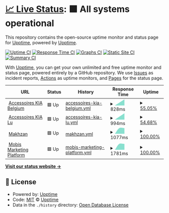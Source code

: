 # [📈 Live Status](https://upptime.github.io/upptime): <!--live status--> **🟩 All systems operational**

This repository contains the open-source uptime monitor and status page for [Upptime](https://upptime.js.org), powered by [Upptime](https://github.com/upptime/upptime).

[![Uptime CI](https://github.com/koj-co/upptime/workflows/Uptime%20CI/badge.svg)](https://github.com/koj-co/upptime/actions?query=workflow%3A%22Uptime+CI%22)
[![Response Time CI](https://github.com/koj-co/upptime/workflows/Response%20Time%20CI/badge.svg)](https://github.com/koj-co/upptime/actions?query=workflow%3A%22Response+Time+CI%22)
[![Graphs CI](https://github.com/koj-co/upptime/workflows/Graphs%20CI/badge.svg)](https://github.com/koj-co/upptime/actions?query=workflow%3A%22Graphs+CI%22)
[![Static Site CI](https://github.com/koj-co/upptime/workflows/Static%20Site%20CI/badge.svg)](https://github.com/koj-co/upptime/actions?query=workflow%3A%22Static+Site+CI%22)
[![Summary CI](https://github.com/koj-co/upptime/workflows/Summary%20CI/badge.svg)](https://github.com/koj-co/upptime/actions?query=workflow%3A%22Summary+CI%22)

With [Upptime](https://upptime.js.org), you can get your own unlimited and free uptime monitor and status page, powered entirely by a GitHub repository. We use [Issues](https://github.com/upptime/upptime/issues) as incident reports, [Actions](https://github.com/upptime/upptime/actions) as uptime monitors, and [Pages](https://upptime.github.io/upptime) for the status page.

<!--start: status pages-->
<!-- This summary is generated by Upptime (https://github.com/upptime/upptime) -->
<!-- Do not edit this manually, your changes will be overwritten -->
<!-- prettier-ignore -->
| URL | Status | History | Response Time | Uptime |
| --- | ------ | ------- | ------------- | ------ |
| <img alt="" src="https://favicons.githubusercontent.com/accessoires-kia.be" height="13"> [Accessoires KIA Belgium](https://accessoires-kia.be/ht) | 🟩 Up | [accessoires-kia-belgium.yml](https://github.com/essels/uptime/commits/master/history/accessoires-kia-belgium.yml) | <details><summary><img alt="Response time graph" src="./graphs/accessoires-kia-belgium/response-time-week.png" height="20"> 828ms</summary><br><a href="https://essels.github.io/uptime/history/accessoires-kia-belgium"><img alt="Response time 828" src="https://img.shields.io/endpoint?url=https%3A%2F%2Fraw.githubusercontent.com%2Fessels%2Fuptime%2Fmaster%2Fapi%2Faccessoires-kia-belgium%2Fresponse-time.json"></a><br><a href="https://essels.github.io/uptime/history/accessoires-kia-belgium"><img alt="24-hour response time 828" src="https://img.shields.io/endpoint?url=https%3A%2F%2Fraw.githubusercontent.com%2Fessels%2Fuptime%2Fmaster%2Fapi%2Faccessoires-kia-belgium%2Fresponse-time-day.json"></a><br><a href="https://essels.github.io/uptime/history/accessoires-kia-belgium"><img alt="7-day response time 828" src="https://img.shields.io/endpoint?url=https%3A%2F%2Fraw.githubusercontent.com%2Fessels%2Fuptime%2Fmaster%2Fapi%2Faccessoires-kia-belgium%2Fresponse-time-week.json"></a><br><a href="https://essels.github.io/uptime/history/accessoires-kia-belgium"><img alt="30-day response time 828" src="https://img.shields.io/endpoint?url=https%3A%2F%2Fraw.githubusercontent.com%2Fessels%2Fuptime%2Fmaster%2Fapi%2Faccessoires-kia-belgium%2Fresponse-time-month.json"></a><br><a href="https://essels.github.io/uptime/history/accessoires-kia-belgium"><img alt="1-year response time 828" src="https://img.shields.io/endpoint?url=https%3A%2F%2Fraw.githubusercontent.com%2Fessels%2Fuptime%2Fmaster%2Fapi%2Faccessoires-kia-belgium%2Fresponse-time-year.json"></a></details> | <details><summary><a href="https://essels.github.io/uptime/history/accessoires-kia-belgium">55.05%</a></summary><a href="https://essels.github.io/uptime/history/accessoires-kia-belgium"><img alt="All-time uptime 55.05%" src="https://img.shields.io/endpoint?url=https%3A%2F%2Fraw.githubusercontent.com%2Fessels%2Fuptime%2Fmaster%2Fapi%2Faccessoires-kia-belgium%2Fuptime.json"></a><br><a href="https://essels.github.io/uptime/history/accessoires-kia-belgium"><img alt="24-hour uptime 55.05%" src="https://img.shields.io/endpoint?url=https%3A%2F%2Fraw.githubusercontent.com%2Fessels%2Fuptime%2Fmaster%2Fapi%2Faccessoires-kia-belgium%2Fuptime-day.json"></a><br><a href="https://essels.github.io/uptime/history/accessoires-kia-belgium"><img alt="7-day uptime 55.05%" src="https://img.shields.io/endpoint?url=https%3A%2F%2Fraw.githubusercontent.com%2Fessels%2Fuptime%2Fmaster%2Fapi%2Faccessoires-kia-belgium%2Fuptime-week.json"></a><br><a href="https://essels.github.io/uptime/history/accessoires-kia-belgium"><img alt="30-day uptime 55.05%" src="https://img.shields.io/endpoint?url=https%3A%2F%2Fraw.githubusercontent.com%2Fessels%2Fuptime%2Fmaster%2Fapi%2Faccessoires-kia-belgium%2Fuptime-month.json"></a><br><a href="https://essels.github.io/uptime/history/accessoires-kia-belgium"><img alt="1-year uptime 55.05%" src="https://img.shields.io/endpoint?url=https%3A%2F%2Fraw.githubusercontent.com%2Fessels%2Fuptime%2Fmaster%2Fapi%2Faccessoires-kia-belgium%2Fuptime-year.json"></a></details>
| <img alt="" src="https://favicons.githubusercontent.com/accessoires-kia.lu" height="13"> [Accessoires KIA Lu](https://accessoires-kia.lu/ht) | 🟩 Up | [accessoires-kia-lu.yml](https://github.com/essels/uptime/commits/master/history/accessoires-kia-lu.yml) | <details><summary><img alt="Response time graph" src="./graphs/accessoires-kia-lu/response-time-week.png" height="20"> 994ms</summary><br><a href="https://essels.github.io/uptime/history/accessoires-kia-lu"><img alt="Response time 994" src="https://img.shields.io/endpoint?url=https%3A%2F%2Fraw.githubusercontent.com%2Fessels%2Fuptime%2Fmaster%2Fapi%2Faccessoires-kia-lu%2Fresponse-time.json"></a><br><a href="https://essels.github.io/uptime/history/accessoires-kia-lu"><img alt="24-hour response time 994" src="https://img.shields.io/endpoint?url=https%3A%2F%2Fraw.githubusercontent.com%2Fessels%2Fuptime%2Fmaster%2Fapi%2Faccessoires-kia-lu%2Fresponse-time-day.json"></a><br><a href="https://essels.github.io/uptime/history/accessoires-kia-lu"><img alt="7-day response time 994" src="https://img.shields.io/endpoint?url=https%3A%2F%2Fraw.githubusercontent.com%2Fessels%2Fuptime%2Fmaster%2Fapi%2Faccessoires-kia-lu%2Fresponse-time-week.json"></a><br><a href="https://essels.github.io/uptime/history/accessoires-kia-lu"><img alt="30-day response time 994" src="https://img.shields.io/endpoint?url=https%3A%2F%2Fraw.githubusercontent.com%2Fessels%2Fuptime%2Fmaster%2Fapi%2Faccessoires-kia-lu%2Fresponse-time-month.json"></a><br><a href="https://essels.github.io/uptime/history/accessoires-kia-lu"><img alt="1-year response time 994" src="https://img.shields.io/endpoint?url=https%3A%2F%2Fraw.githubusercontent.com%2Fessels%2Fuptime%2Fmaster%2Fapi%2Faccessoires-kia-lu%2Fresponse-time-year.json"></a></details> | <details><summary><a href="https://essels.github.io/uptime/history/accessoires-kia-lu">54.68%</a></summary><a href="https://essels.github.io/uptime/history/accessoires-kia-lu"><img alt="All-time uptime 54.68%" src="https://img.shields.io/endpoint?url=https%3A%2F%2Fraw.githubusercontent.com%2Fessels%2Fuptime%2Fmaster%2Fapi%2Faccessoires-kia-lu%2Fuptime.json"></a><br><a href="https://essels.github.io/uptime/history/accessoires-kia-lu"><img alt="24-hour uptime 54.68%" src="https://img.shields.io/endpoint?url=https%3A%2F%2Fraw.githubusercontent.com%2Fessels%2Fuptime%2Fmaster%2Fapi%2Faccessoires-kia-lu%2Fuptime-day.json"></a><br><a href="https://essels.github.io/uptime/history/accessoires-kia-lu"><img alt="7-day uptime 54.68%" src="https://img.shields.io/endpoint?url=https%3A%2F%2Fraw.githubusercontent.com%2Fessels%2Fuptime%2Fmaster%2Fapi%2Faccessoires-kia-lu%2Fuptime-week.json"></a><br><a href="https://essels.github.io/uptime/history/accessoires-kia-lu"><img alt="30-day uptime 54.68%" src="https://img.shields.io/endpoint?url=https%3A%2F%2Fraw.githubusercontent.com%2Fessels%2Fuptime%2Fmaster%2Fapi%2Faccessoires-kia-lu%2Fuptime-month.json"></a><br><a href="https://essels.github.io/uptime/history/accessoires-kia-lu"><img alt="1-year uptime 54.68%" src="https://img.shields.io/endpoint?url=https%3A%2F%2Fraw.githubusercontent.com%2Fessels%2Fuptime%2Fmaster%2Fapi%2Faccessoires-kia-lu%2Fuptime-year.json"></a></details>
| <img alt="" src="https://favicons.githubusercontent.com/makhzan.org" height="13"> [Makhzan](https://makhzan.org) | 🟩 Up | [makhzan.yml](https://github.com/essels/uptime/commits/master/history/makhzan.yml) | <details><summary><img alt="Response time graph" src="./graphs/makhzan/response-time-week.png" height="20"> 1077ms</summary><br><a href="https://essels.github.io/uptime/history/makhzan"><img alt="Response time 1077" src="https://img.shields.io/endpoint?url=https%3A%2F%2Fraw.githubusercontent.com%2Fessels%2Fuptime%2Fmaster%2Fapi%2Fmakhzan%2Fresponse-time.json"></a><br><a href="https://essels.github.io/uptime/history/makhzan"><img alt="24-hour response time 1077" src="https://img.shields.io/endpoint?url=https%3A%2F%2Fraw.githubusercontent.com%2Fessels%2Fuptime%2Fmaster%2Fapi%2Fmakhzan%2Fresponse-time-day.json"></a><br><a href="https://essels.github.io/uptime/history/makhzan"><img alt="7-day response time 1077" src="https://img.shields.io/endpoint?url=https%3A%2F%2Fraw.githubusercontent.com%2Fessels%2Fuptime%2Fmaster%2Fapi%2Fmakhzan%2Fresponse-time-week.json"></a><br><a href="https://essels.github.io/uptime/history/makhzan"><img alt="30-day response time 1077" src="https://img.shields.io/endpoint?url=https%3A%2F%2Fraw.githubusercontent.com%2Fessels%2Fuptime%2Fmaster%2Fapi%2Fmakhzan%2Fresponse-time-month.json"></a><br><a href="https://essels.github.io/uptime/history/makhzan"><img alt="1-year response time 1077" src="https://img.shields.io/endpoint?url=https%3A%2F%2Fraw.githubusercontent.com%2Fessels%2Fuptime%2Fmaster%2Fapi%2Fmakhzan%2Fresponse-time-year.json"></a></details> | <details><summary><a href="https://essels.github.io/uptime/history/makhzan">100.00%</a></summary><a href="https://essels.github.io/uptime/history/makhzan"><img alt="All-time uptime 100.00%" src="https://img.shields.io/endpoint?url=https%3A%2F%2Fraw.githubusercontent.com%2Fessels%2Fuptime%2Fmaster%2Fapi%2Fmakhzan%2Fuptime.json"></a><br><a href="https://essels.github.io/uptime/history/makhzan"><img alt="24-hour uptime 100.00%" src="https://img.shields.io/endpoint?url=https%3A%2F%2Fraw.githubusercontent.com%2Fessels%2Fuptime%2Fmaster%2Fapi%2Fmakhzan%2Fuptime-day.json"></a><br><a href="https://essels.github.io/uptime/history/makhzan"><img alt="7-day uptime 100.00%" src="https://img.shields.io/endpoint?url=https%3A%2F%2Fraw.githubusercontent.com%2Fessels%2Fuptime%2Fmaster%2Fapi%2Fmakhzan%2Fuptime-week.json"></a><br><a href="https://essels.github.io/uptime/history/makhzan"><img alt="30-day uptime 100.00%" src="https://img.shields.io/endpoint?url=https%3A%2F%2Fraw.githubusercontent.com%2Fessels%2Fuptime%2Fmaster%2Fapi%2Fmakhzan%2Fuptime-month.json"></a><br><a href="https://essels.github.io/uptime/history/makhzan"><img alt="1-year uptime 100.00%" src="https://img.shields.io/endpoint?url=https%3A%2F%2Fraw.githubusercontent.com%2Fessels%2Fuptime%2Fmaster%2Fapi%2Fmakhzan%2Fuptime-year.json"></a></details>
| <img alt="" src="https://favicons.githubusercontent.com/www.mobisparts.eu" height="13"> [Mobis Marketing Platform](https://www.mobisparts.eu/de_de/custom/mobis_accessories_db/) | 🟩 Up | [mobis-marketing-platform.yml](https://github.com/essels/uptime/commits/master/history/mobis-marketing-platform.yml) | <details><summary><img alt="Response time graph" src="./graphs/mobis-marketing-platform/response-time-week.png" height="20"> 1781ms</summary><br><a href="https://essels.github.io/uptime/history/mobis-marketing-platform"><img alt="Response time 1781" src="https://img.shields.io/endpoint?url=https%3A%2F%2Fraw.githubusercontent.com%2Fessels%2Fuptime%2Fmaster%2Fapi%2Fmobis-marketing-platform%2Fresponse-time.json"></a><br><a href="https://essels.github.io/uptime/history/mobis-marketing-platform"><img alt="24-hour response time 1781" src="https://img.shields.io/endpoint?url=https%3A%2F%2Fraw.githubusercontent.com%2Fessels%2Fuptime%2Fmaster%2Fapi%2Fmobis-marketing-platform%2Fresponse-time-day.json"></a><br><a href="https://essels.github.io/uptime/history/mobis-marketing-platform"><img alt="7-day response time 1781" src="https://img.shields.io/endpoint?url=https%3A%2F%2Fraw.githubusercontent.com%2Fessels%2Fuptime%2Fmaster%2Fapi%2Fmobis-marketing-platform%2Fresponse-time-week.json"></a><br><a href="https://essels.github.io/uptime/history/mobis-marketing-platform"><img alt="30-day response time 1781" src="https://img.shields.io/endpoint?url=https%3A%2F%2Fraw.githubusercontent.com%2Fessels%2Fuptime%2Fmaster%2Fapi%2Fmobis-marketing-platform%2Fresponse-time-month.json"></a><br><a href="https://essels.github.io/uptime/history/mobis-marketing-platform"><img alt="1-year response time 1781" src="https://img.shields.io/endpoint?url=https%3A%2F%2Fraw.githubusercontent.com%2Fessels%2Fuptime%2Fmaster%2Fapi%2Fmobis-marketing-platform%2Fresponse-time-year.json"></a></details> | <details><summary><a href="https://essels.github.io/uptime/history/mobis-marketing-platform">100.00%</a></summary><a href="https://essels.github.io/uptime/history/mobis-marketing-platform"><img alt="All-time uptime 100.00%" src="https://img.shields.io/endpoint?url=https%3A%2F%2Fraw.githubusercontent.com%2Fessels%2Fuptime%2Fmaster%2Fapi%2Fmobis-marketing-platform%2Fuptime.json"></a><br><a href="https://essels.github.io/uptime/history/mobis-marketing-platform"><img alt="24-hour uptime 100.00%" src="https://img.shields.io/endpoint?url=https%3A%2F%2Fraw.githubusercontent.com%2Fessels%2Fuptime%2Fmaster%2Fapi%2Fmobis-marketing-platform%2Fuptime-day.json"></a><br><a href="https://essels.github.io/uptime/history/mobis-marketing-platform"><img alt="7-day uptime 100.00%" src="https://img.shields.io/endpoint?url=https%3A%2F%2Fraw.githubusercontent.com%2Fessels%2Fuptime%2Fmaster%2Fapi%2Fmobis-marketing-platform%2Fuptime-week.json"></a><br><a href="https://essels.github.io/uptime/history/mobis-marketing-platform"><img alt="30-day uptime 100.00%" src="https://img.shields.io/endpoint?url=https%3A%2F%2Fraw.githubusercontent.com%2Fessels%2Fuptime%2Fmaster%2Fapi%2Fmobis-marketing-platform%2Fuptime-month.json"></a><br><a href="https://essels.github.io/uptime/history/mobis-marketing-platform"><img alt="1-year uptime 100.00%" src="https://img.shields.io/endpoint?url=https%3A%2F%2Fraw.githubusercontent.com%2Fessels%2Fuptime%2Fmaster%2Fapi%2Fmobis-marketing-platform%2Fuptime-year.json"></a></details>

<!--end: status pages-->

[**Visit our status website →**](https://upptime.github.io/upptime)

## 📄 License

- Powered by: [Upptime](https://github.com/upptime/upptime)
- Code: [MIT](./LICENSE) © [Upptime](https://upptime.js.org)
- Data in the `./history` directory: [Open Database License](https://opendatacommons.org/licenses/odbl/1-0/)
